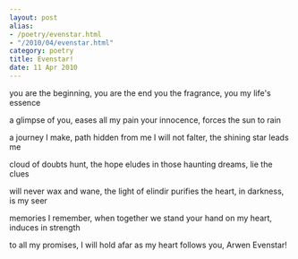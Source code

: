 ```yaml
---
layout: post
alias:
- /poetry/evenstar.html
- "/2010/04/evenstar.html"
category: poetry
title: Evenstar!
date: 11 Apr 2010
---
```


you are the beginning, you are the end
you the fragrance, you my life's essence

a glimpse of you, eases all my pain
your innocence, forces the sun to rain

a journey I make, path hidden from me
I will not falter, the shining star leads me

cloud of doubts hunt, the hope eludes
in those haunting dreams, lie the clues

will never wax and wane, the light of elindir
purifies the heart, in darkness, is my seer

memories I remember, when together we stand
your hand on my heart, induces in strength

to all my promises, I will hold afar
as my heart follows you, Arwen Evenstar!
